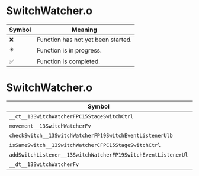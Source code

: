 # SwitchWatcher.o
| Symbol | Meaning 
| ------------- | ------------- 
| :x: | Function has not yet been started. 
| :eight_pointed_black_star: | Function is in progress. 
| :white_check_mark: | Function is completed. 


# SwitchWatcher.o
| Symbol | Decompiled? |
| ------------- | ------------- |
| `__ct__13SwitchWatcherFPC15StageSwitchCtrl` | :x: |
| `movement__13SwitchWatcherFv` | :x: |
| `checkSwitch__13SwitchWatcherFP19SwitchEventListenerUlb` | :x: |
| `isSameSwitch__13SwitchWatcherCFPC15StageSwitchCtrl` | :x: |
| `addSwitchListener__13SwitchWatcherFP19SwitchEventListenerUl` | :x: |
| `__dt__13SwitchWatcherFv` | :x: |
